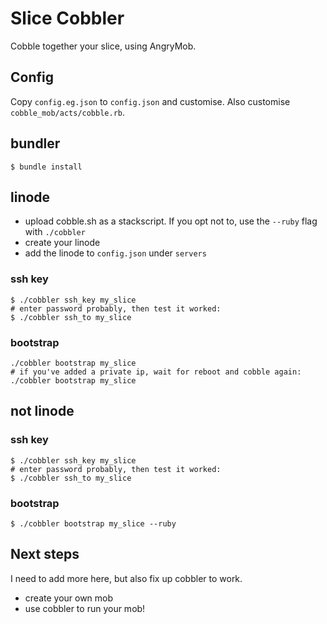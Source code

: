 # Slice Cobbler

Cobble together your slice, using AngryMob.

## Config

Copy `config.eg.json` to `config.json` and customise. Also customise `cobble_mob/acts/cobble.rb`.

## bundler

    $ bundle install


## linode

* upload cobble.sh as a stackscript. If you opt not to, use the `--ruby` flag with `./cobbler`
* create your linode
* add the linode to `config.json` under `servers`

### ssh key

    $ ./cobbler ssh_key my_slice
    # enter password probably, then test it worked:
    $ ./cobbler ssh_to my_slice

### bootstrap

    ./cobbler bootstrap my_slice
    # if you've added a private ip, wait for reboot and cobble again:
    ./cobbler bootstrap my_slice


## not linode

### ssh key

    $ ./cobbler ssh_key my_slice
    # enter password probably, then test it worked:
    $ ./cobbler ssh_to my_slice

### bootstrap

    $ ./cobbler bootstrap my_slice --ruby


## Next steps

I need to add more here, but also fix up cobbler to work.

* create your own mob
* use cobbler to run your mob!

